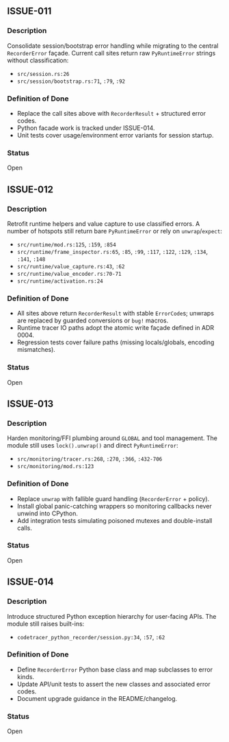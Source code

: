 ## ISSUE-011
### Description
Consolidate session/bootstrap error handling while migrating to the central
`RecorderError` façade. Current call sites return raw `PyRuntimeError` strings
without classification:
- `src/session.rs:26`
- `src/session/bootstrap.rs:71`, `:79`, `:92`

### Definition of Done
- Replace the call sites above with `RecorderResult` + structured error codes.
- Python facade work is tracked under ISSUE-014.
- Unit tests cover usage/environment error variants for session startup.

### Status
Open


## ISSUE-012
### Description
Retrofit runtime helpers and value capture to use classified errors. A number
of hotspots still return bare `PyRuntimeError` or rely on `unwrap`/`expect`:
- `src/runtime/mod.rs:125`, `:159`, `:854`
- `src/runtime/frame_inspector.rs:65`, `:85`, `:99`, `:117`, `:122`, `:129`,
  `:134`, `:141`, `:148`
- `src/runtime/value_capture.rs:43`, `:62`
- `src/runtime/value_encoder.rs:70-71`
- `src/runtime/activation.rs:24`

### Definition of Done
- All sites above return `RecorderResult` with stable `ErrorCode`s; unwraps are
  replaced by guarded conversions or `bug!` macros.
- Runtime tracer IO paths adopt the atomic write façade defined in ADR 0004.
- Regression tests cover failure paths (missing locals/globals, encoding
  mismatches).

### Status
Open


## ISSUE-013
### Description
Harden monitoring/FFI plumbing around `GLOBAL` and tool management. The module
still uses `lock().unwrap()` and direct `PyRuntimeError`:
- `src/monitoring/tracer.rs:268`, `:270`, `:366`, `:432-706`
- `src/monitoring/mod.rs:123`

### Definition of Done
- Replace `unwrap` with fallible guard handling (`RecorderError` + policy).
- Install global panic-catching wrappers so monitoring callbacks never unwind
  into CPython.
- Add integration tests simulating poisoned mutexes and double-install calls.

### Status
Open


## ISSUE-014
### Description
Introduce structured Python exception hierarchy for user-facing APIs. The
module still raises built-ins:
- `codetracer_python_recorder/session.py:34`, `:57`, `:62`

### Definition of Done
- Define `RecorderError` Python base class and map subclasses to error kinds.
- Update API/unit tests to assert the new classes and associated error codes.
- Document upgrade guidance in the README/changelog.

### Status
Open
